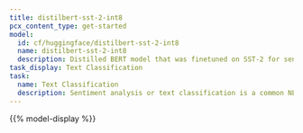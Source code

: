 ```yaml
---
title: distilbert-sst-2-int8
pcx_content_type: get-started
model:
  id: cf/huggingface/distilbert-sst-2-int8
  name: distilbert-sst-2-int8
  description: Distilled BERT model that was finetuned on SST-2 for sentiment classification
task_display: Text Classification
task:
  name: Text Classification
  description: Sentiment analysis or text classification is a common NLP task that classifies a text input into labels or classes.
---
```


{{% model-display %}}

